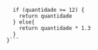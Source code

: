 ```function calculaPrecoTotal(quantidade) {
  if (quantidade >= 12) {
    return quantidade
  } else{
    return quantidade * 1.3
  }
}```
